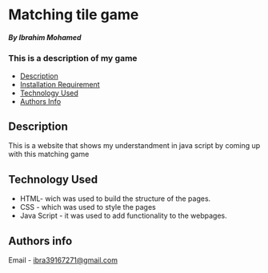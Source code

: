 # Matching tile game

##### By Ibrahim Mohamed
### This is a description of my game


+ [Description](#description)
+ [Installation Requirement](#Installation)
+ [Technology Used](#technology-used)
+ [Authors Info](#author-Info)


## Description
<p>This is a website that shows my understandment in java script by coming up with this matching
game<p>

## Technology Used
* HTML- wich was used to build the structure of the pages.
* CSS - which was used to style the pages
* Java Script - it was used to add functionality to the webpages.
## Authors info
Email - ibra39167271@gmail.com